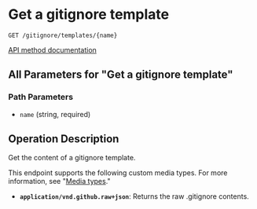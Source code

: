 # Get a gitignore template

`GET /gitignore/templates/{name}`

[API method documentation](https://docs.github.com/rest/gitignore/gitignore#get-a-gitignore-template)

## All Parameters for "Get a gitignore template"

### Path Parameters

- `name` (string, required)

## Operation Description

Get the content of a gitignore template.

This endpoint supports the following custom media types. For more information, see "[Media types](https://docs.github.com/rest/using-the-rest-api/getting-started-with-the-rest-api#media-types)."

- **`application/vnd.github.raw+json`**: Returns the raw .gitignore contents.
